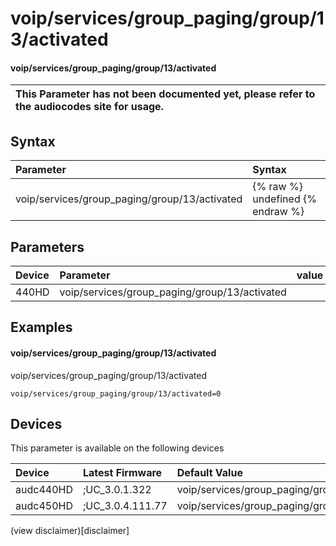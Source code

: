 ﻿---
description: voip/services/group_paging/group/13/activated
search: false
---

# voip/services/group_paging/group/13/activated

#### voip/services/group_paging/group/13/activated


| This Parameter has not been documented yet, please refer to the audiocodes site for usage.  |
| :--- |

## Syntax
| Parameter | Syntax |
| :--- | :--- |
|voip/services/group_paging/group/13/activated | {% raw %} undefined {% endraw %} |

## Parameters
|Device|Parameter|value|Description|
|:---|:---|:---|:---|
| 440HD | voip/services/group_paging/group/13/activated |  |  |

## Examples
#### voip/services/group_paging/group/13/activated

voip/services/group_paging/group/13/activated

```
voip/services/group_paging/group/13/activated=0
```

## Devices
This parameter is available on the following devices

| Device | Latest Firmware | Default Value |
|:---|:---|:---|
| audc440HD | ;UC_3.0.1.322 | voip/services/group_paging/group/13/activated=0 
| audc450HD | ;UC_3.0.4.111.77 | voip/services/group_paging/group/13/activated=0 

(view disclaimer)[disclaimer]
